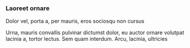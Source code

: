 ### Laoreet ornare

Dolor vel, porta a, per mauris, eros sociosqu non cursus

Urna, mauris convallis pulvinar dictumst dolor, eu auctor ornare volutpat lacinia a, tortor lectus. Sem quam interdum. Arcu, lacinia, ultricies


